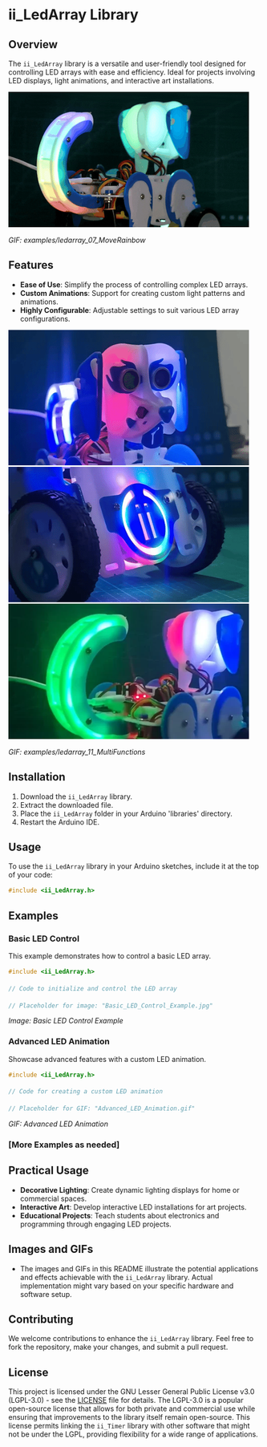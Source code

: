 # ii_LedArray Library

## Overview
The `ii_LedArray` library is a versatile and user-friendly tool designed for controlling LED arrays with ease and efficiency. Ideal for projects involving LED displays, light animations, and interactive art installations.

![Example GIF](examples/ledarray_07_MoveRainbow/rainbow.gif)


*GIF: examples/ledarray_07_MoveRainbow*

## Features
- **Ease of Use**: Simplify the process of controlling complex LED arrays.
- **Custom Animations**: Support for creating custom light patterns and animations.
- **Highly Configurable**: Adjustable settings to suit various LED array configurations.

![Example GIF](examples/ledarray_11_MultiFunctions/face_color_change.gif)
![Example GIF](examples/ledarray_11_MultiFunctions/ring_rainbow.gif)
![Example GIF](examples/ledarray_11_MultiFunctions/tail_color_change.webp)


*GIF: examples/ledarray_11_MultiFunctions*


## Installation
1. Download the `ii_LedArray` library.
2. Extract the downloaded file.
3. Place the `ii_LedArray` folder in your Arduino 'libraries' directory.
4. Restart the Arduino IDE.

## Usage
To use the `ii_LedArray` library in your Arduino sketches, include it at the top of your code:
```cpp
#include <ii_LedArray.h>
```

## Examples

### Basic LED Control
This example demonstrates how to control a basic LED array.

```cpp
#include <ii_LedArray.h>

// Code to initialize and control the LED array

// Placeholder for image: "Basic_LED_Control_Example.jpg"
```

*Image: Basic LED Control Example*

### Advanced LED Animation
Showcase advanced features with a custom LED animation.

```cpp
#include <ii_LedArray.h>

// Code for creating a custom LED animation

// Placeholder for GIF: "Advanced_LED_Animation.gif"
```

*GIF: Advanced LED Animation*

### [More Examples as needed]

## Practical Usage
- **Decorative Lighting**: Create dynamic lighting displays for home or commercial spaces.
- **Interactive Art**: Develop interactive LED installations for art projects.
- **Educational Projects**: Teach students about electronics and programming through engaging LED projects.

## Images and GIFs
- The images and GIFs in this README illustrate the potential applications and effects achievable with the `ii_LedArray` library. Actual implementation might vary based on your specific hardware and software setup.

## Contributing
We welcome contributions to enhance the `ii_LedArray` library. Feel free to fork the repository, make your changes, and submit a pull request.

## License
This project is licensed under the GNU Lesser General Public License v3.0 (LGPL-3.0) - see the [LICENSE](LICENSE) file for details. The LGPL-3.0 is a popular open-source license that allows for both private and commercial use while ensuring that improvements to the library itself remain open-source. This license permits linking the `ii_Timer` library with other software that might not be under the LGPL, providing flexibility for a wide range of applications.
